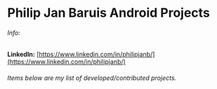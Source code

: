 # Philip Jan Baruis Android Projects

###### Info:
**LinkedIn:** [https://www.linkedin.com/in/philipjanb/](https://www.linkedin.com/in/philipjanb/)

###### Items below are my list of developed/contributed projects.

